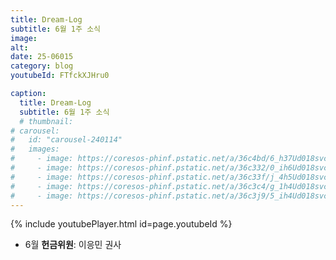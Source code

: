 ```yaml
---
title: Dream-Log
subtitle: 6월 1주 소식
image:
alt: 
date: 25-06015
category: blog
youtubeId: FTfckXJHru0

caption:
  title: Dream-Log
  subtitle: 6월 1주 소식
  # thumbnail:
# carousel:
#   id: "carousel-240114"
#   images:
#     - image: https://coresos-phinf.pstatic.net/a/36c4bd/6_h37Ud018svcz3h9dku3oulz_qdf1gi.jpg?type=e1920_std&cors=band
#     - image: https://coresos-phinf.pstatic.net/a/36c332/0_ih6Ud018svc1vcs071x2ibl4_qdf1gi.jpg?type=e1920_std&cors=band
#     - image: https://coresos-phinf.pstatic.net/a/36c33f/j_4h5Ud018svc18j98r9gui36b_qdf1gi.jpg?type=e1920_std&cors=band
#     - image: https://coresos-phinf.pstatic.net/a/36c3c4/g_1h4Ud018svctxclhabhz9rn_qdf1gi.jpg?type=e1920_std&cors=band
#     - image: https://coresos-phinf.pstatic.net/a/36c3j9/5_ih4Ud018svc4get33odcb9c_qdf1gi.jpg?type=e1920_std&cors=band
---
```

{% include youtubePlayer.html id=page.youtubeId %}  

* 6월 **헌금위원**: 이응민 권사
